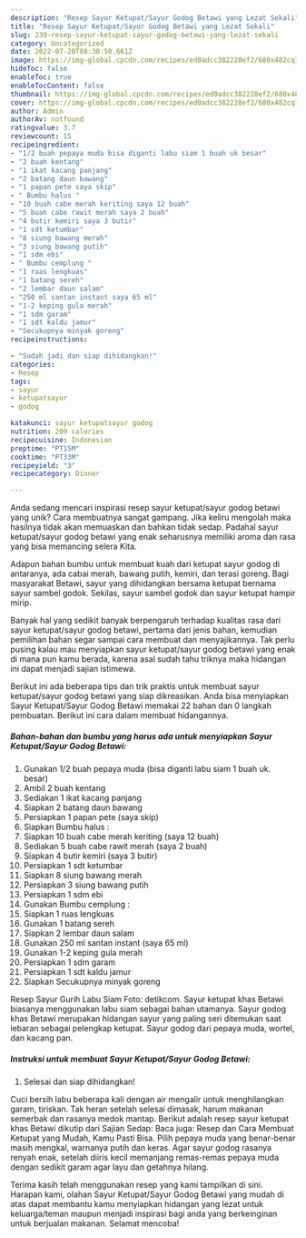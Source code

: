 ```yaml
---
description: "Resep Sayur Ketupat/Sayur Godog Betawi yang Lezat Sekali"
title: "Resep Sayur Ketupat/Sayur Godog Betawi yang Lezat Sekali"
slug: 239-resep-sayur-ketupat-sayur-godog-betawi-yang-lezat-sekali
category: Uncategorized
date: 2022-07-20T08:30:50.661Z
image: https://img-global.cpcdn.com/recipes/ed0adcc382228ef2/680x482cq70/sayur-ketupatsayur-godog-betawi-foto-resep-utama.jpg
hideToc: false
enableToc: true
enableTocContent: false
thumbnail: https://img-global.cpcdn.com/recipes/ed0adcc382228ef2/680x482cq70/sayur-ketupatsayur-godog-betawi-foto-resep-utama.jpg
cover: https://img-global.cpcdn.com/recipes/ed0adcc382228ef2/680x482cq70/sayur-ketupatsayur-godog-betawi-foto-resep-utama.jpg
author: Admin
authorAv: notfound
ratingvalue: 3.7
reviewcount: 15
recipeingredient:
- "1/2 buah pepaya muda bisa diganti labu siam 1 buah uk besar"
- "2 buah kentang"
- "1 ikat kacang panjang"
- "2 batang daun bawang"
- "1 papan pete saya skip"
- " Bumbu halus "
- "10 buah cabe merah keriting saya 12 buah"
- "5 buah cabe rawit merah saya 2 buah"
- "4 butir kemiri saya 3 butir"
- "1 sdt ketumbar"
- "8 siung bawang merah"
- "3 siung bawang putih"
- "1 sdm ebi"
- " Bumbu cemplung "
- "1 ruas lengkuas"
- "1 batang sereh"
- "2 lembar daun salam"
- "250 ml santan instant saya 65 ml"
- "1-2 keping gula merah"
- "1 sdm garam"
- "1 sdt kaldu jamur"
- "Secukupnya minyak goreng"
recipeinstructions:

- "Sudah jadi dan siap dihidangkan!"
categories:
- Resep
tags:
- sayur
- ketupatsayur
- godog

katakunci: sayur ketupatsayur godog 
nutrition: 209 calories
recipecuisine: Indonesian
preptime: "PT15M"
cooktime: "PT33M"
recipeyield: "3"
recipecategory: Dinner

---
```





Anda sedang mencari inspirasi resep sayur ketupat/sayur godog betawi yang unik? Cara membuatnya sangat gampang. Jika keliru mengolah maka hasilnya tidak akan memuaskan dan bahkan tidak sedap. Padahal sayur ketupat/sayur godog betawi yang enak seharusnya memiliki aroma dan rasa yang bisa memancing selera Kita.





Adapun bahan bumbu untuk membuat kuah dari ketupat sayur godog di antaranya, ada cabai merah, bawang putih, kemiri, dan terasi goreng. Bagi masyarakat Betawi, sayur yang dihidangkan bersama ketupat bernama sayur sambel godok. Sekilas, sayur sambel godok dan sayur ketupat hampir mirip.

Banyak hal yang sedikit banyak berpengaruh terhadap kualitas rasa dari sayur ketupat/sayur godog betawi, pertama dari jenis bahan, kemudian pemilihan bahan segar sampai cara membuat dan menyajikannya. Tak perlu pusing kalau mau menyiapkan sayur ketupat/sayur godog betawi yang enak di mana pun kamu berada, karena asal sudah tahu triknya maka hidangan ini dapat menjadi sajian istimewa.






Berikut ini ada beberapa tips dan trik praktis untuk membuat sayur ketupat/sayur godog betawi yang siap dikreasikan. Anda bisa menyiapkan Sayur Ketupat/Sayur Godog Betawi memakai 22 bahan dan 0 langkah pembuatan. Berikut ini cara dalam membuat hidangannya.

<!--inarticleads1-->

##### Bahan-bahan dan bumbu yang harus ada untuk menyiapkan Sayur Ketupat/Sayur Godog Betawi:

1. Gunakan 1/2 buah pepaya muda (bisa diganti labu siam 1 buah uk. besar)
1. Ambil 2 buah kentang
1. Sediakan 1 ikat kacang panjang
1. Siapkan 2 batang daun bawang
1. Persiapkan 1 papan pete (saya skip)
1. Siapkan  Bumbu halus :
1. Siapkan 10 buah cabe merah keriting (saya 12 buah)
1. Sediakan 5 buah cabe rawit merah (saya 2 buah)
1. Siapkan 4 butir kemiri (saya 3 butir)
1. Persiapkan 1 sdt ketumbar
1. Siapkan 8 siung bawang merah
1. Persiapkan 3 siung bawang putih
1. Persiapkan 1 sdm ebi
1. Gunakan  Bumbu cemplung :
1. Siapkan 1 ruas lengkuas
1. Gunakan 1 batang sereh
1. Siapkan 2 lembar daun salam
1. Gunakan 250 ml santan instant (saya 65 ml)
1. Gunakan 1-2 keping gula merah
1. Persiapkan 1 sdm garam
1. Persiapkan 1 sdt kaldu jamur
1. Siapkan Secukupnya minyak goreng


Resep Sayur Gurih Labu Siam Foto: detikcom. Sayur ketupat khas Betawi biasanya menggunakan labu siam sebagai bahan utamanya. Sayur godog khas Betawi merupakan hidangan sayur yang paling seri ditemukan saat lebaran sebagai pelengkap ketupat. Sayur godog dari pepaya muda, wortel, dan kacang pan. 

<!--inarticleads2-->

##### Instruksi untuk membuat Sayur Ketupat/Sayur Godog Betawi:


1. Selesai dan siap dihidangkan!

Cuci bersih labu beberapa kali dengan air mengalir untuk menghilangkan garam, tiriskan. Tak heran setelah selesai dimasak, harum makanan semerbak dan rasanya medok mantap. Berikut adalah resep sayur ketupat khas Betawi dikutip dari Sajian Sedap: Baca juga: Resep dan Cara Membuat Ketupat yang Mudah, Kamu Pasti Bisa. Pilih pepaya muda yang benar-benar masih mengkal, warnanya putih dan keras. Agar sayur godog rasanya renyah enak, setelah diiris kecil memanjang remas-remas pepaya muda dengan sedikit garam agar layu dan getahnya hilang. 

Terima kasih telah menggunakan resep yang kami tampilkan di sini. Harapan kami, olahan Sayur Ketupat/Sayur Godog Betawi yang mudah di atas dapat membantu kamu menyiapkan hidangan yang lezat untuk keluarga/teman maupun menjadi inspirasi bagi anda yang berkeinginan untuk berjualan makanan. Selamat mencoba!
